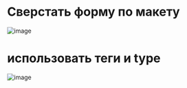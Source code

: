 # Сверстать форму по макету

![image](https://user-images.githubusercontent.com/113675674/193463156-1250a657-0464-416a-8e2c-8b337fea243a.png)

# использовать теги и type

![image](https://user-images.githubusercontent.com/113675674/193463348-84bf0726-0e7f-4e8a-b45b-469062d827d9.png)

